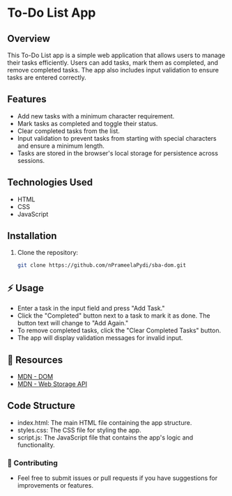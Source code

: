 # To-Do List App

## Overview

This To-Do List app is a simple web application that allows users to manage their tasks efficiently. Users can add tasks, mark them as completed, and remove completed tasks. The app also includes input validation to ensure tasks are entered correctly.

## Features

- Add new tasks with a minimum character requirement.
- Mark tasks as completed and toggle their status.
- Clear completed tasks from the list.
- Input validation to prevent tasks from starting with special characters and ensure a minimum length.
- Tasks are stored in the browser's local storage for persistence across sessions.

## Technologies Used

- HTML
- CSS
- JavaScript

## Installation

1. Clone the repository:
   ```bash
   git clone https://github.com/nPrameelaPydi/sba-dom.git

## :zap: Usage
- Enter a task in the input field and press "Add Task."
- Click the "Completed" button next to a task to mark it as done. The button text will change to "Add Again."
- To remove completed tasks, click the "Clear Completed Tasks" button.
- The app will display validation messages for invalid input.

##  :page_facing_up: Resources
- [MDN - DOM](https://developer.mozilla.org/en-US/docs/Web/API/Document_Object_Model)
- [MDN - Web Storage API](https://developer.mozilla.org/en-US/docs/Web/API/Window/localStorage)

## Code Structure
- index.html: The main HTML file containing the app structure.
- styles.css: The CSS file for styling the app.
- script.js: The JavaScript file that contains the app's logic and functionality.

### :cactus: Contributing
- Feel free to submit issues or pull requests if you have suggestions for improvements or features.
